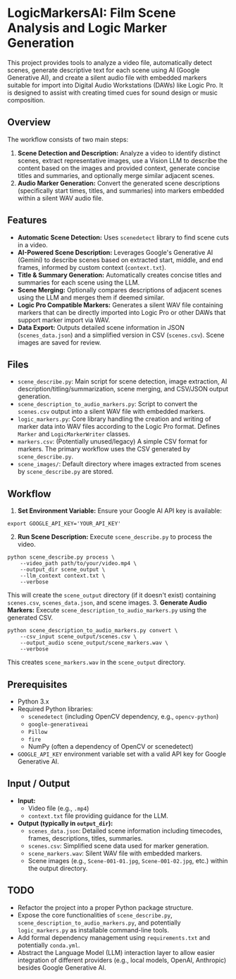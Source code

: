 # LogicMarkersAI: Film Scene Analysis and Logic Marker Generation

This project provides tools to analyze a video file, automatically detect scenes, generate descriptive text for each scene using AI (Google Generative AI), and create a silent audio file with embedded markers suitable for import into Digital Audio Workstations (DAWs) like Logic Pro. It is designed to assist with creating timed cues for sound design or music composition.

## Overview

The workflow consists of two main steps:

1.  **Scene Detection and Description:** Analyze a video to identify distinct scenes, extract representative images, use a Vision LLM to describe the content based on the images and provided context, generate concise titles and summaries, and optionally merge similar adjacent scenes.
2.  **Audio Marker Generation:** Convert the generated scene descriptions (specifically start times, titles, and summaries) into markers embedded within a silent WAV audio file.

## Features

*   **Automatic Scene Detection:** Uses `scenedetect` library to find scene cuts in a video.
*   **AI-Powered Scene Description:** Leverages Google's Generative AI (Gemini) to describe scenes based on extracted start, middle, and end frames, informed by custom context (`context.txt`).
*   **Title & Summary Generation:** Automatically creates concise titles and summaries for each scene using the LLM.
*   **Scene Merging:** Optionally compares descriptions of adjacent scenes using the LLM and merges them if deemed similar.
*   **Logic Pro Compatible Markers:** Generates a silent WAV file containing markers that can be directly imported into Logic Pro or other DAWs that support marker import via WAV.
*   **Data Export:** Outputs detailed scene information in JSON (`scenes_data.json`) and a simplified version in CSV (`scenes.csv`). Scene images are saved for review.

## Files

*   `scene_describe.py`: Main script for scene detection, image extraction, AI description/titling/summarization, scene merging, and CSV/JSON output generation.
*   `scene_description_to_audio_markers.py`: Script to convert the `scenes.csv` output into a silent WAV file with embedded markers.
*   `logic_markers.py`: Core library handling the creation and writing of marker data into WAV files according to the Logic Pro format. Defines `Marker` and `LogicMarkerWriter` classes.
*   `markers.csv`: (Potentially unused/legacy) A simple CSV format for markers. The primary workflow uses the CSV generated by `scene_describe.py`.
*   `scene_images/`: Default directory where images extracted from scenes by `scene_describe.py` are stored.

## Workflow

1.  **Set Environment Variable:** Ensure your Google AI API key is available:
  ```shell
  export GOOGLE_API_KEY='YOUR_API_KEY'
  ```
2.  **Run Scene Description:** Execute `scene_describe.py` to process the video.
  ```shell
  python scene_describe.py process \
      --video_path path/to/your/video.mp4 \
      --output_dir scene_output \
      --llm_context context.txt \
      --verbose 
  ```
   This will create the `scene_output` directory (if it doesn't exist) containing `scenes.csv`, `scenes_data.json`, and scene images.
3.  **Generate Audio Markers:** Execute `scene_description_to_audio_markers.py` using the generated CSV.
  ```shell
  python scene_description_to_audio_markers.py convert \
      --csv_input scene_output/scenes.csv \
      --output_audio scene_output/scene_markers.wav \
      --verbose
  ```
   This creates `scene_markers.wav` in the `scene_output` directory.

## Prerequisites

*   Python 3.x
*   Required Python libraries:
    *   `scenedetect` (including OpenCV dependency, e.g., `opencv-python`)
    *   `google-generativeai`
    *   `Pillow`
    *   `fire`
    *   NumPy (often a dependency of OpenCV or scenedetect)
*   `GOOGLE_API_KEY` environment variable set with a valid API key for Google Generative AI.

## Input / Output

*   **Input:**
    *   Video file (e.g., `.mp4`)
    *   `context.txt` file providing guidance for the LLM.
*   **Output (typically in `output_dir`):**
    *   `scenes_data.json`: Detailed scene information including timecodes, frames, descriptions, titles, summaries.
    *   `scenes.csv`: Simplified scene data used for marker generation.
    *   `scene_markers.wav`: Silent WAV file with embedded markers.
    *   Scene images (e.g., `Scene-001-01.jpg`, `Scene-001-02.jpg`, etc.) within the output directory.

## TODO

*   Refactor the project into a proper Python package structure.
*   Expose the core functionalities of `scene_describe.py`, `scene_description_to_audio_markers.py`, and potentially `logic_markers.py` as installable command-line tools.
*   Add formal dependency management using `requirements.txt` and potentially `conda.yml`.
*   Abstract the Language Model (LLM) interaction layer to allow easier integration of different providers (e.g., local models, OpenAI, Anthropic) besides Google Generative AI. 